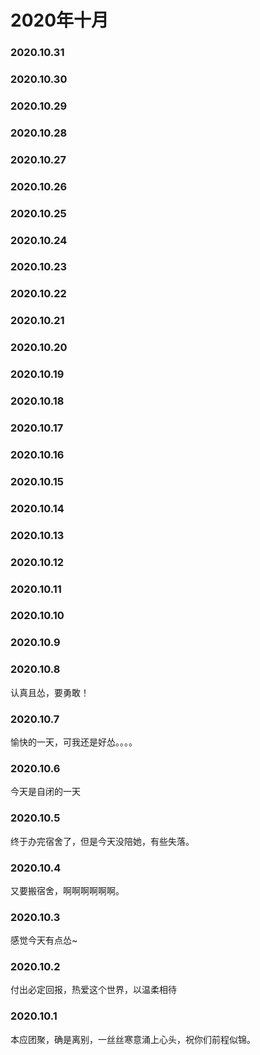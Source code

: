 # 2020年十月
### 2020.10.31
### 2020.10.30
### 2020.10.29
### 2020.10.28
### 2020.10.27
### 2020.10.26
### 2020.10.25
### 2020.10.24
### 2020.10.23
### 2020.10.22
### 2020.10.21
### 2020.10.20
### 2020.10.19
### 2020.10.18
### 2020.10.17
### 2020.10.16
### 2020.10.15
### 2020.10.14
### 2020.10.13
### 2020.10.12
### 2020.10.11
### 2020.10.10
### 2020.10.9
### 2020.10.8
认真且怂，要勇敢！
### 2020.10.7
愉快的一天，可我还是好怂。。。。
### 2020.10.6
今天是自闭的一天
### 2020.10.5
终于办完宿舍了，但是今天没陪她，有些失落。
### 2020.10.4
又要搬宿舍，啊啊啊啊啊啊。
### 2020.10.3
感觉今天有点怂~
### 2020.10.2
付出必定回报，热爱这个世界，以温柔相待
### 2020.10.1
本应团聚，确是离别，一丝丝寒意涌上心头，祝你们前程似锦。
